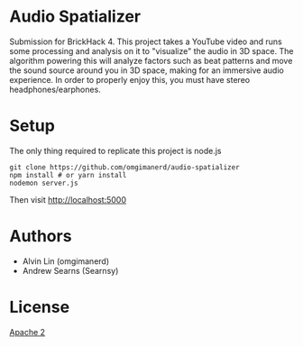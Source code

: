 # Audio Spatializer
Submission for BrickHack 4. This project takes a YouTube video and runs some
processing and analysis on it to "visualize" the audio in 3D space. The
algorithm powering this will analyze factors such as beat patterns and
move the sound source around you in 3D space, making for an immersive
audio experience. In order to properly enjoy this, you must have stereo
headphones/earphones.

# Setup
The only thing required to replicate this project is node.js
```
git clone https://github.com/omgimanerd/audio-spatializer
npm install # or yarn install
nodemon server.js
```
Then visit [http://localhost:5000](http://localhost:5000)

# Authors
  - Alvin Lin (omgimanerd)
  - Andrew Searns (Searnsy)

# License
[Apache 2](https://github.com/omgimanerd/audio-spatializer/blob/master/LICENSE)
